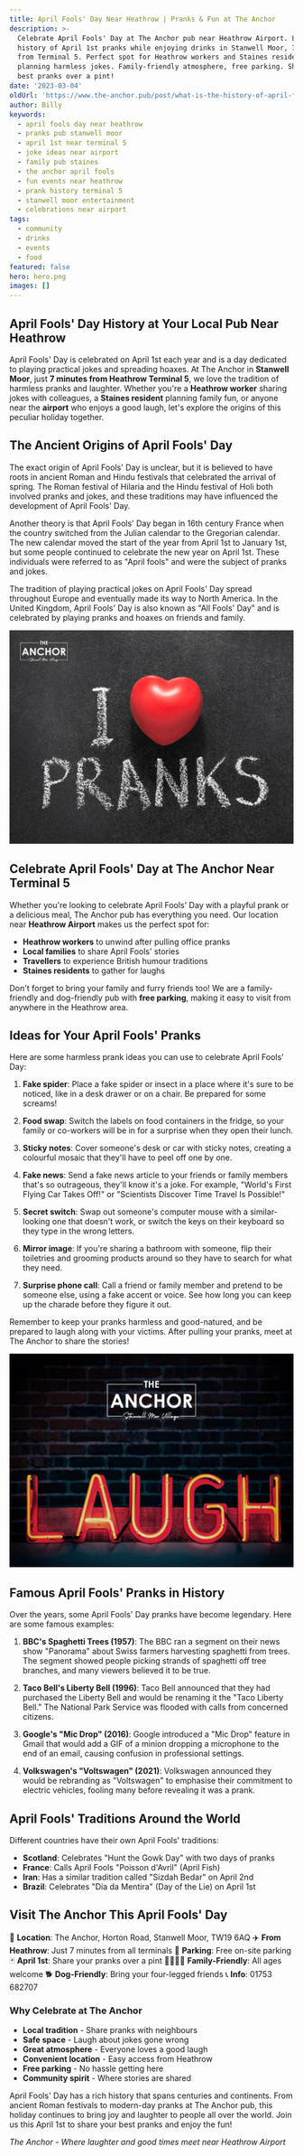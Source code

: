 ```yaml
---
title: April Fools' Day Near Heathrow | Pranks & Fun at The Anchor
description: >-
  Celebrate April Fools' Day at The Anchor pub near Heathrow Airport. Learn the
  history of April 1st pranks while enjoying drinks in Stanwell Moor, 7 minutes
  from Terminal 5. Perfect spot for Heathrow workers and Staines residents
  planning harmless jokes. Family-friendly atmosphere, free parking. Share your
  best pranks over a pint!
date: '2023-03-04'
oldUrl: 'https://www.the-anchor.pub/post/what-is-the-history-of-april-fools-day'
author: Billy
keywords:
  - april fools day near heathrow
  - pranks pub stanwell moor
  - april 1st near terminal 5
  - joke ideas near airport
  - family pub staines
  - the anchor april fools
  - fun events near heathrow
  - prank history terminal 5
  - stanwell moor entertainment
  - celebrations near airport
tags:
  - community
  - drinks
  - events
  - food
featured: false
hero: hero.png
images: []
---
```


  

## April Fools' Day History at Your Local Pub Near Heathrow

April Fools' Day is celebrated on April 1st each year and is a day dedicated to playing practical jokes and spreading hoaxes. At The Anchor in **Stanwell Moor**, just **7 minutes from Heathrow Terminal 5**, we love the tradition of harmless pranks and laughter. Whether you're a **Heathrow worker** sharing jokes with colleagues, a **Staines resident** planning family fun, or anyone near the **airport** who enjoys a good laugh, let's explore the origins of this peculiar holiday together.

  

## The Ancient Origins of April Fools' Day

The exact origin of April Fools' Day is unclear, but it is believed to have roots in ancient Roman and Hindu festivals that celebrated the arrival of spring. The Roman festival of Hilaria and the Hindu festival of Holi both involved pranks and jokes, and these traditions may have influenced the development of April Fools' Day.

  

Another theory is that April Fools' Day began in 16th century France when the country switched from the Julian calendar to the Gregorian calendar. The new calendar moved the start of the year from April 1st to January 1st, but some people continued to celebrate the new year on April 1st. These individuals were referred to as "April fools" and were the subject of pranks and jokes.

  

The tradition of playing practical jokes on April Fools' Day spread throughout Europe and eventually made its way to North America. In the United Kingdom, April Fools' Day is also known as "All Fools' Day" and is celebrated by playing pranks and hoaxes on friends and family.

![what is the history of april fools day image](/content/blog/what-is-the-history-of-april-fools-day/image-1.png)

## Celebrate April Fools' Day at The Anchor Near Terminal 5

Whether you're looking to celebrate April Fools' Day with a playful prank or a delicious meal, The Anchor pub has everything you need. Our location near **Heathrow Airport** makes us the perfect spot for:
- **Heathrow workers** to unwind after pulling office pranks
- **Local families** to share April Fools' stories
- **Travellers** to experience British humour traditions
- **Staines residents** to gather for laughs

Don't forget to bring your family and furry friends too! We are a family-friendly and dog-friendly pub with **free parking**, making it easy to visit from anywhere in the Heathrow area.

  

## Ideas for Your April Fools' Pranks

Here are some harmless prank ideas you can use to celebrate April Fools' Day:

1.  **Fake spider**: Place a fake spider or insect in a place where it's sure to be noticed, like in a desk drawer or on a chair. Be prepared for some screams!
    
2.  **Food swap**: Switch the labels on food containers in the fridge, so your family or co-workers will be in for a surprise when they open their lunch.
    
3.  **Sticky notes**: Cover someone's desk or car with sticky notes, creating a colourful mosaic that they'll have to peel off one by one.
    
4.  **Fake news**: Send a fake news article to your friends or family members that's so outrageous, they'll know it's a joke. For example, "World's First Flying Car Takes Off!" or "Scientists Discover Time Travel Is Possible!"
    
5.  **Secret switch**: Swap out someone's computer mouse with a similar-looking one that doesn't work, or switch the keys on their keyboard so they type in the wrong letters.
    
6.  **Mirror image**: If you're sharing a bathroom with someone, flip their toiletries and grooming products around so they have to search for what they need.
    
7.  **Surprise phone call**: Call a friend or family member and pretend to be someone else, using a fake accent or voice. See how long you can keep up the charade before they figure it out.
    

Remember to keep your pranks harmless and good-natured, and be prepared to laugh along with your victims. After pulling your pranks, meet at The Anchor to share the stories!

![what is the history of april fools day image](/content/blog/what-is-the-history-of-april-fools-day/image-2.png)

## Famous April Fools' Pranks in History

Over the years, some April Fools' Day pranks have become legendary. Here are some famous examples:

1.  **BBC's Spaghetti Trees (1957)**: The BBC ran a segment on their news show "Panorama" about Swiss farmers harvesting spaghetti from trees. The segment showed people picking strands of spaghetti off tree branches, and many viewers believed it to be true.
    
2.  **Taco Bell's Liberty Bell (1996)**: Taco Bell announced that they had purchased the Liberty Bell and would be renaming it the "Taco Liberty Bell." The National Park Service was flooded with calls from concerned citizens.
    
3.  **Google's "Mic Drop" (2016)**: Google introduced a "Mic Drop" feature in Gmail that would add a GIF of a minion dropping a microphone to the end of an email, causing confusion in professional settings.
    
4.  **Volkswagen's "Voltswagen" (2021)**: Volkswagen announced they would be rebranding as "Voltswagen" to emphasise their commitment to electric vehicles, fooling many before revealing it was a prank.
    

## April Fools' Traditions Around the World

Different countries have their own April Fools' traditions:
- **Scotland**: Celebrates "Hunt the Gowk Day" with two days of pranks
- **France**: Calls April Fools "Poisson d'Avril" (April Fish)
- **Iran**: Has a similar tradition called "Sizdah Bedar" on April 2nd
- **Brazil**: Celebrates "Dia da Mentira" (Day of the Lie) on April 1st

## Visit The Anchor This April Fools' Day

📍 **Location**: The Anchor, Horton Road, Stanwell Moor, TW19 6AQ
✈️ **From Heathrow**: Just 7 minutes from all terminals
🚗 **Parking**: Free on-site parking
🃏 **April 1st**: Share your pranks over a pint
👨‍👩‍👧‍👦 **Family-Friendly**: All ages welcome
🐕 **Dog-Friendly**: Bring your four-legged friends
📞 **Info**: 01753 682707

### Why Celebrate at The Anchor

- **Local tradition** - Share pranks with neighbours
- **Safe space** - Laugh about jokes gone wrong
- **Great atmosphere** - Everyone loves a good laugh
- **Convenient location** - Easy access from Heathrow
- **Free parking** - No hassle getting here
- **Community spirit** - Where stories are shared

April Fools' Day has a rich history that spans centuries and continents. From ancient Roman festivals to modern-day pranks at The Anchor pub, this holiday continues to bring joy and laughter to people all over the world. Join us this April 1st to share your best pranks and enjoy the fun!

*The Anchor - Where laughter and good times meet near Heathrow Airport*
